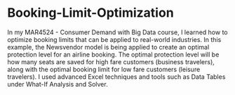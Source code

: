 # Booking-Limit-Optimization

In my MAR4524 - Consumer Demand with Big Data course, I learned how to optimize booking limits that can be applied to real-world industries. In this example, the Newsvendor model is being applied to create an optimal protection level for an airline booking. The optimal protection level will be how many seats are saved for high fare customers (business travelers), along with the optimal booking limit for low fare customers (leisure travelers). I used advanced Excel techniques and tools such as Data Tables under What-If Analysis and Solver. 

